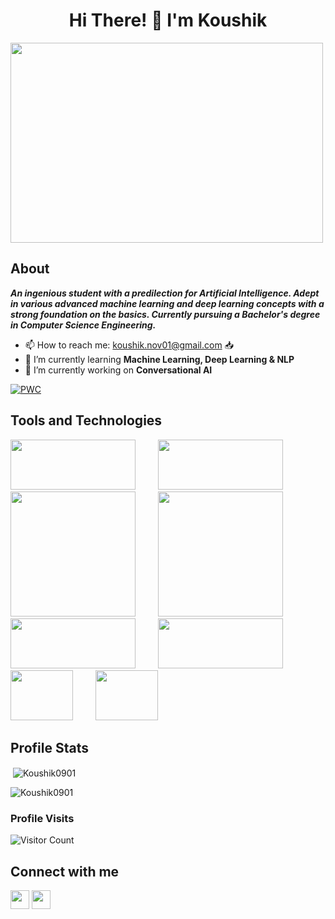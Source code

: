<h1 align="center">Hi There! 👋 I'm Koushik</h1> 
<img target="_blank" src="https://i.pinimg.com/originals/66/83/3e/66833e07d6fb9eb5d724e47d0c814285.gif" width = 500 height = 320>

## About
 ***An ingenious student with a predilection for Artificial Intelligence. Adept in various advanced machine learning and deep learning concepts with a strong foundation on the basics. Currently pursuing a Bachelor's degree in Computer Science Engineering.*** 
 - 📫 How to reach me: [koushik.nov01@gmail.com](https://mail.google.com/mail/u/0/?fs=1&tf=cm&source=mailto&to=koushik.nov01@gmail.com) 📥
 - 🌱 I’m currently learning **Machine Learning, Deep Learning & NLP**
 - 🔭 I’m currently working on **Conversational AI**

[![PWC](https://img.shields.io/endpoint.svg?url=https://paperswithcode.com/badge/vision-transformer-based-covid-19-detection/covid-19-diagnosis-on-covid-19-cxr-dataset)](https://paperswithcode.com/sota/covid-19-diagnosis-on-covid-19-cxr-dataset?p=vision-transformer-based-covid-19-detection)

 
## Tools and Technologies
   
  [<img target="_blank" src="https://numpy.org/images/logo.svg" width=200 height=80>](https://numpy.org/) &emsp;
  &emsp;[<img target="_blank" src="https://matplotlib.org/_static/logo2_compressed.svg" width=200 height=80>](https://matplotlib.org/) &emsp;
  &emsp;[<img target="_blank" src="https://scikit-learn.org/stable/_static/scikit-learn-logo-small.png" width=200>](https://scikit-learn.org/stable/)  &emsp;
  &emsp;[<img target="_blank" src="https://keras.io/img/logo.png" width=200>](https://keras.io/) &emsp;
  &emsp;[<img target="_blank" src="https://www.gstatic.com/devrel-devsite/prod/v99fd0c828fa12c8e4ac5a683d534aa207353ab3b49583792c0a838c031276d00/tensorflow/images/lockup.svg" width=200 height=80>](https://www.tensorflow.org/)  &emsp;
  &emsp;[<img target="_blank" src="https://raw.githubusercontent.com/pytorch/pytorch/master/docs/source/_static/img/pytorch-logo-dark.png" width=200 height=80>](https://pytorch.org/) &emsp;
  &emsp;[<img target="_blank" src="https://opencv.org/wp-content/uploads/2019/02/opencv-logo-1.png" width=100 height=80>](https://opencv.org/) &emsp;
  &emsp;[<img target="_blank" src="https://seeklogo.com/images/A/amazon-web-services-aws-logo-6C2E3DCD3E-seeklogo.com.png" width=100 height=80>](https://aws.amazon.com/) &emsp;

## Profile Stats
<p>&nbsp;<img align="center" src="https://github-readme-stats.vercel.app/api?username=Koushik0901&show_icons=true&locale=en" alt="Koushik0901" /></p>
<p><img align="center" src="https://github-readme-streak-stats.herokuapp.com/?user=Koushik0901&" alt="Koushik0901" /></p>

### Profile Visits
![Visitor Count](https://profile-counter.glitch.me/{Koushik0901}/count.svg)  

  
## Connect with me
  [<img height="30" src="https://img.shields.io/badge/linkedin-blue.svg?&style=for-the-badge&logo=linkedin&logoColor=white" />][LinkedIn]
  [<img height="30" src = "https://img.shields.io/badge/gmail-c14438?&style=for-the-badge&logo=gmail&logoColor=white">][gmail]
  
  
  [gmail]: https://mail.google.com/mail/u/0/?fs=1&tf=cm&source=mailto&to=koushik.nov01@gmail.com
  [linkedin]: https://www.linkedin.com/in/koushik-sivarama-krishnan/
